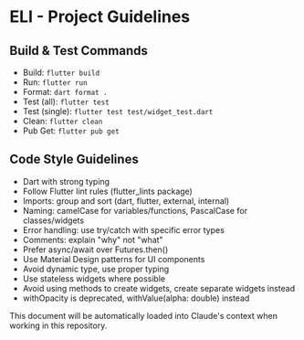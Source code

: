 # ELI - Project Guidelines

## Build & Test Commands
- Build: `flutter build`
- Run: `flutter run`
- Format: `dart format .`
- Test (all): `flutter test`
- Test (single): `flutter test test/widget_test.dart`
- Clean: `flutter clean`
- Pub Get: `flutter pub get`

## Code Style Guidelines
- Dart with strong typing
- Follow Flutter lint rules (flutter_lints package)
- Imports: group and sort (dart, flutter, external, internal)
- Naming: camelCase for variables/functions, PascalCase for classes/widgets
- Error handling: use try/catch with specific error types
- Comments: explain "why" not "what"
- Prefer async/await over Futures.then()
- Use Material Design patterns for UI components
- Avoid dynamic type, use proper typing
- Use stateless widgets where possible
- Avoid using methods to create widgets, create separate widgets instead
- withOpacity is deprecated, withValue(alpha: double) instead

This document will be automatically loaded into Claude's context when working in this repository.